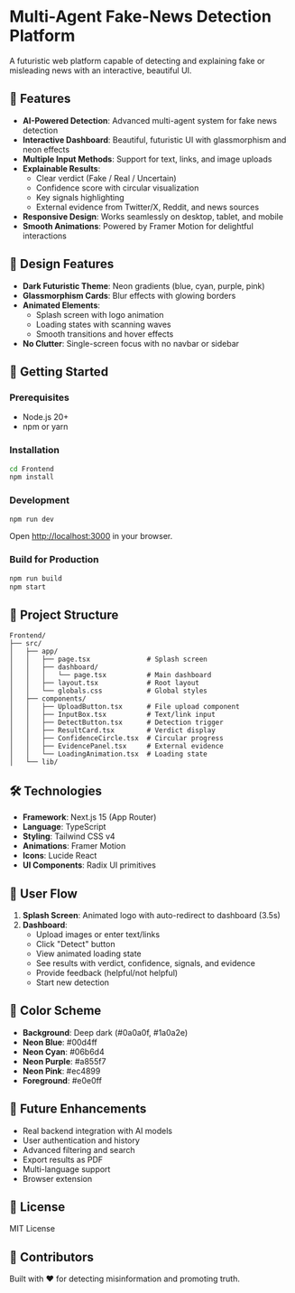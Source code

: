 # Multi-Agent Fake-News Detection Platform

A futuristic web platform capable of detecting and explaining fake or misleading news with an interactive, beautiful UI.

## 🌟 Features

- **AI-Powered Detection**: Advanced multi-agent system for fake news detection
- **Interactive Dashboard**: Beautiful, futuristic UI with glassmorphism and neon effects
- **Multiple Input Methods**: Support for text, links, and image uploads
- **Explainable Results**: 
  - Clear verdict (Fake / Real / Uncertain)
  - Confidence score with circular visualization
  - Key signals highlighting
  - External evidence from Twitter/X, Reddit, and news sources
- **Responsive Design**: Works seamlessly on desktop, tablet, and mobile
- **Smooth Animations**: Powered by Framer Motion for delightful interactions

## 🎨 Design Features

- **Dark Futuristic Theme**: Neon gradients (blue, cyan, purple, pink)
- **Glassmorphism Cards**: Blur effects with glowing borders
- **Animated Elements**: 
  - Splash screen with logo animation
  - Loading states with scanning waves
  - Smooth transitions and hover effects
- **No Clutter**: Single-screen focus with no navbar or sidebar

## 🚀 Getting Started

### Prerequisites

- Node.js 20+ 
- npm or yarn

### Installation

```bash
cd Frontend
npm install
```

### Development

```bash
npm run dev
```

Open [http://localhost:3000](http://localhost:3000) in your browser.

### Build for Production

```bash
npm run build
npm start
```

## 📁 Project Structure

```
Frontend/
├── src/
│   ├── app/
│   │   ├── page.tsx              # Splash screen
│   │   ├── dashboard/
│   │   │   └── page.tsx          # Main dashboard
│   │   ├── layout.tsx            # Root layout
│   │   └── globals.css           # Global styles
│   ├── components/
│   │   ├── UploadButton.tsx      # File upload component
│   │   ├── InputBox.tsx          # Text/link input
│   │   ├── DetectButton.tsx      # Detection trigger
│   │   ├── ResultCard.tsx        # Verdict display
│   │   ├── ConfidenceCircle.tsx  # Circular progress
│   │   ├── EvidencePanel.tsx     # External evidence
│   │   └── LoadingAnimation.tsx  # Loading state
│   └── lib/
```

## 🛠️ Technologies

- **Framework**: Next.js 15 (App Router)
- **Language**: TypeScript
- **Styling**: Tailwind CSS v4
- **Animations**: Framer Motion
- **Icons**: Lucide React
- **UI Components**: Radix UI primitives

## 🎯 User Flow

1. **Splash Screen**: Animated logo with auto-redirect to dashboard (3.5s)
2. **Dashboard**: 
   - Upload images or enter text/links
   - Click "Detect" button
   - View animated loading state
   - See results with verdict, confidence, signals, and evidence
   - Provide feedback (helpful/not helpful)
   - Start new detection

## 🎨 Color Scheme

- **Background**: Deep dark (#0a0a0f, #1a0a2e)
- **Neon Blue**: #00d4ff
- **Neon Cyan**: #06b6d4
- **Neon Purple**: #a855f7
- **Neon Pink**: #ec4899
- **Foreground**: #e0e0ff

## 🔮 Future Enhancements

- Real backend integration with AI models
- User authentication and history
- Advanced filtering and search
- Export results as PDF
- Multi-language support
- Browser extension

## 📝 License

MIT License

## 👥 Contributors

Built with ❤️ for detecting misinformation and promoting truth.
